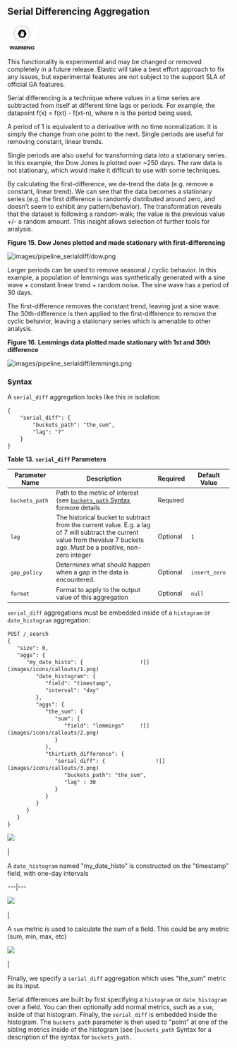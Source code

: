 ## Serial Differencing Aggregation

![Warning](images/icons/warning.png)

This functionality is experimental and may be changed or removed completely in a future release. Elastic will take a best effort approach to fix any issues, but experimental features are not subject to the support SLA of official GA features.

Serial differencing is a technique where values in a time series are subtracted from itself at different time lags or periods. For example, the datapoint f(x) = f(xt) - f(xt-n), where n is the period being used.

A period of 1 is equivalent to a derivative with no time normalization: it is simply the change from one point to the next. Single periods are useful for removing constant, linear trends.

Single periods are also useful for transforming data into a stationary series. In this example, the Dow Jones is plotted over ~250 days. The raw data is not stationary, which would make it difficult to use with some techniques.

By calculating the first-difference, we de-trend the data (e.g. remove a constant, linear trend). We can see that the data becomes a stationary series (e.g. the first difference is randomly distributed around zero, and doesn’t seem to exhibit any pattern/behavior). The transformation reveals that the dataset is following a random-walk; the value is the previous value +/- a random amount. This insight allows selection of further tools for analysis.

 **Figure 15. Dow Jones plotted and made stationary with first-differencing**

![images/pipeline_serialdiff/dow.png](images/pipeline_serialdiff/dow.png)

  


Larger periods can be used to remove seasonal / cyclic behavior. In this example, a population of lemmings was synthetically generated with a sine wave + constant linear trend + random noise. The sine wave has a period of 30 days.

The first-difference removes the constant trend, leaving just a sine wave. The 30th-difference is then applied to the first-difference to remove the cyclic behavior, leaving a stationary series which is amenable to other analysis.

 **Figure 16. Lemmings data plotted made stationary with 1st and 30th difference**

![images/pipeline_serialdiff/lemmings.png](images/pipeline_serialdiff/lemmings.png)

  


### Syntax

A `serial_diff` aggregation looks like this in isolation:
    
    
    {
        "serial_diff": {
            "buckets_path": "the_sum",
            "lag": "7"
        }
    }

 **Table 13. `serial_diff` Parameters**

Parameter Name| Description| Required| Default Value    
---|---|---|---    
`buckets_path`| Path to the metric of interest (see [`buckets_path` Syntax](search-aggregations-pipeline.html#buckets-path-syntax) formore details| Required|     
`lag`| The historical bucket to subtract from the current value. E.g. a lag of 7 will subtract the current value from thevalue 7 buckets ago. Must be a positive, non-zero integer| Optional| `1`    
`gap_policy`| Determines what should happen when a gap in the data is encountered.| Optional| `insert_zero`    
`format`| Format to apply to the output value of this aggregation| Optional| `null`    
  


`serial_diff` aggregations must be embedded inside of a `histogram` or `date_histogram` aggregation:
    
    
    POST /_search
    {
       "size": 0,
       "aggs": {
          "my_date_histo": {                  ![](images/icons/callouts/1.png)
             "date_histogram": {
                "field": "timestamp",
                "interval": "day"
             },
             "aggs": {
                "the_sum": {
                   "sum": {
                      "field": "lemmings"     ![](images/icons/callouts/2.png)
                   }
                },
                "thirtieth_difference": {
                   "serial_diff": {                ![](images/icons/callouts/3.png)
                      "buckets_path": "the_sum",
                      "lag" : 30
                   }
                }
             }
          }
       }
    }

![](images/icons/callouts/1.png)

| 

A `date_histogram` named "my_date_histo" is constructed on the "timestamp" field, with one-day intervals   
  
---|---  
  
![](images/icons/callouts/2.png)

| 

A `sum` metric is used to calculate the sum of a field. This could be any metric (sum, min, max, etc)   
  
![](images/icons/callouts/3.png)

| 

Finally, we specify a `serial_diff` aggregation which uses "the_sum" metric as its input.   
  
Serial differences are built by first specifying a `histogram` or `date_histogram` over a field. You can then optionally add normal metrics, such as a `sum`, inside of that histogram. Finally, the `serial_diff` is embedded inside the histogram. The `buckets_path` parameter is then used to "point" at one of the sibling metrics inside of the histogram (see [`buckets_path` Syntax for a description of the syntax for `buckets_path`.
